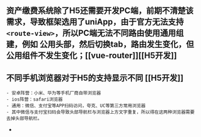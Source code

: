 <!--
 * @Author: Do not edit
 * @Date: 2022-09-06 18:14:34
 * @LastEditors: 王志博
 * @LastEditTime: 2022-09-07 15:20:36
 * @Description: 
-->

## 资产缴费系统除了H5还需要开发PC端，前期不清楚该需求，导致框架选用了uniApp，由于官方无法支持 ``<route-view>``，所以PC端无法不同路由使用通用组建，例如 公用头部，然后切换tab，路由发生变化，但公用组件不发生变化；[[vue-router]][[H5开发]]
## 不同手机浏览器对于H5的支持显示不同 [[H5开发]]
	- 安卓阵营：小米、华为等手机厂商自带浏览器
	- ios阵营：safari浏览器
	- 通用：微信、支付宝等APP扫码访问，夸克、UC等第三方常用浏览器
	- 其中微信与支付宝扫码会导致头部导航栏与浏览器上方文字重复，所以得在这两种浏览器需要去掉头部导航栏。
-